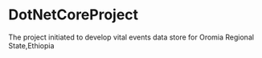 # DotNetCoreProject
The project initiated to develop vital events data store for Oromia Regional State,Ethiopia
